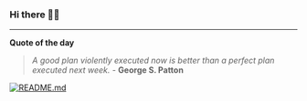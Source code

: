 ### Hi there 👋🏻


---

**Quote of the day**

> *A good plan violently executed now is better than a perfect plan executed next week.* - **George S. Patton** 

[![README.md](https://github.com/marcolovazzano/marcolovazzano/actions/workflows/readme.yml/badge.svg?branch=main)](https://github.com/marcolovazzano/marcolovazzano/actions/workflows/readme.yml)
